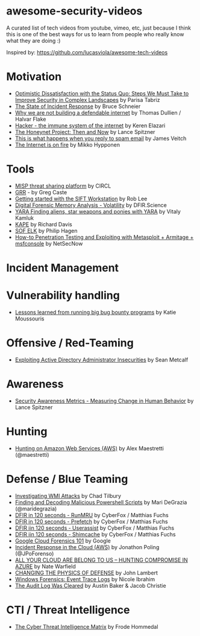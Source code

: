 # awesome-security-videos

A curated list of tech videos from youtube, vimeo, etc, just because I think this is one of the best ways for us to learn from people who really know what they are doing :)

Inspired by: https://github.com/lucasviola/awesome-tech-videos

# Motivation

- [Optimistic Dissatisfaction with the Status Quo: Steps We Must Take to Improve Security in Complex Landscapes](https://www.youtube.com/watch?v=py2qmGbyhlw&t=1417s) by Parisa Tabriz
- [The State of Incident Response](https://www.youtube.com/watch?v=u54Radu2bF0) by Bruce Schneier
- [Why we are not building a defendable internet](https://www.youtube.com/watch?v=PLJJY5UFtqY) by Thomas Dullien / Halvar Flake
- [Hacker - the immune system of the internet](https://www.youtube.com/watch?v=erCAp_Bd0AQ) by Keren Elazari
- [The Honeynet Project: Then and Now](https://www.youtube.com/watch?v=fhAQM_Two_I) by Lance Spitzner
- [This is what happens when you reply to spam email](https://www.youtube.com/watch?v=_QdPW8JrYzQ&t=10s) by James Veitch
- [The Internet is on fire](https://www.youtube.com/watch?v=QKe-aO44R7k) by Mikko Hypponen

# Tools

- [MISP threat sharing platform](https://www.youtube.com/watch?v=M7JMG0tx0Oo) by CIRCL
- [GRR](https://www.youtube.com/watch?v=ren6QSvwFvg) - by Greg Caste
- [Getting started with the SIFT Workstation](https://www.youtube.com/watch?v=ai_7Fkv6igw) by Rob Lee
- [Digital Forensic Memory Analysis - Volatility](https://www.youtube.com/watch?v=Cs0Gc3GtfZY) by DFIR.Science
- [YARA Finding aliens, star weapons and ponies with YARA](https://www.youtube.com/watch?v=fbidgtOXvc0) by Vitaly Kamluk
- [KAPE](https://www.youtube.com/watch?v=L9H1uj2HSb8) by Richard Davis
- [SOF ELK](https://www.youtube.com/watch?v=Hk6An-LJ4jY) by Philip Hagen
- [How-to Penetration Testing and Exploiting with Metasploit + Armitage + msfconsole](https://www.youtube.com/watch?v=lZlqr2PFJIo) by NetSecNow

# Incident Management

# Vulnerability handling

- [Lessons learned from running big bug bounty programs](https://www.youtube.com/watch?v=OiQTdZ-reo8) by Katie Moussouris

# Offensive / Red-Teaming

- [Exploiting Active Directory Administrator Insecurities](https://www.youtube.com/watch?v=ze1UcSLOypw) by Sean Metcalf

# Awareness

- [Security Awareness Metrics - Measuring Change in Human Behavior](https://www.youtube.com/watch?v=qopLSlEYv9Q) by Lance Spitzner

# Hunting

- [Hunting on Amazon Web Services (AWS)](https://www.youtube.com/watch?v=LRxxN3KGLYo) by Alex Maestretti (@maestretti)

# Defense / Blue Teaming

- [Investigating WMI Attacks](https://www.youtube.com/watch?v=aBQ1vEjK6v4) by Chad Tilbury
- [Finding and Decoding Malicious Powershell Scripts](https://www.youtube.com/watch?v=JWC7fzhvAY8) by Mari DeGrazia (@maridegrazia)
- [DFIR in 120 seconds - RunMRU](https://www.youtube.com/watch?v=L3AUJNqNTMc) by CyberFox / Matthias Fuchs
- [DFIR in 120 seconds - Prefetch](https://www.youtube.com/watch?v=LA3M3aor6Mo) by CyberFox / Matthias Fuchs
- [DFIR iin 120 seconds - Userassist](https://www.youtube.com/watch?v=4EKWTz5WzBo) by CyberFox / Matthias Fuchs
- [DFIR iin 120 seconds - Shimcache](https://www.youtube.com/watch?v=7MUnauoRrZE) by CyberFox / Matthias Fuchs
- [Google Cloud Forensics 101](https://www.youtube.com/watch?v=OkjTqlETgMA) by Google
- [Incident Response in the Cloud (AWS)](https://www.youtube.com/watch?v=VLIFasM8VbY) by Jonathon Poling (@JPoForenso)
- [ALL YOUR CLOUD ARE BELONG TO US – HUNTING COMPROMISE IN AZURE](https://www.youtube.com/watch?v=ZKh4pd9cqAE) by Nate Warfield
- [CHANGING THE PHYSICS OF DEFENSE](https://www.youtube.com/watch?v=Ig2bbfSzBCM) by John Lambert
- [Windows Forensics: Event Trace Logs](https://www.youtube.com/watch?v=TUR-L9AtzQE&t=725s) by Nicole Ibrahim
- [The Audit Log Was Cleared](https://www.youtube.com/watch?v=00EwvDKaKyQ) by Austin Baker & Jacob Christie

# CTI / Threat Intelligence

- [The Cyber Threat Intelligence Matrix](https://www.youtube.com/watch?v=WAvO0Y0nOws) by Frode Hommedal
